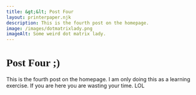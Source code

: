 ```yaml
---
title: &gt;&lt; Post Four
layout: printerpaper.njk
description: This is the fourth post on the homepage.
image: /images/dotmatrixlady.png
imageAlt: Some weird dot matrix lady.
---
```

<div class="printer-paper" style="rotate: {% randomInteger -5, 5 %}deg;">
    <h1 style="font-family: high_speedregular;"> Post Four ;)</h1>
    This is the fourth post on the homepage. I am only doing this as a learning exercise. If you are here you are wasting your time. LOL
</div>   
